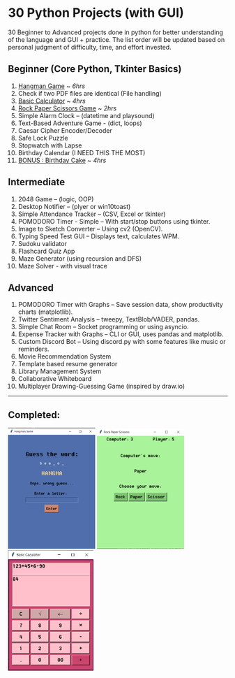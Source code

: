 # 30 Python Projects (with GUI)
30 Beginner to Advanced projects done in python for better understanding of the language and GUI + practice. The list order will be updated based on personal judgment of difficulty, time, and effort invested.

## Beginner (Core Python, Tkinter Basics)
1. [Hangman Game](Beginner/Hangman.py/) ~ _6hrs_
2. Check if two PDF files are identical (File handling)
3. [Basic Calculator](Beginner/Basic_Calculator.py) ~ _4hrs_
4. [Rock Paper Scissors Game](Beginner/Rock_Paper_Scissors.py/) ~ _2hrs_
5. Simple Alarm Clock – (datetime and playsound)
6. Text-Based Adventure Game - (dict, loops)
7. Caesar Cipher Encoder/Decoder
8. Safe Lock Puzzle
9. Stopwatch with Lapse
10. Birthday Calendar (I NEED THIS THE MOST)
11. [BONUS : Birthday Cake](Beginner/Birthday_Cake.py) ~ _4hrs_

## Intermediate

1. 2048 Game – (logic, OOP)
2. Desktop Notifier – (plyer or win10toast)
3. Simple Attendance Tracker – (CSV, Excel or tkinter)
4. POMODORO Timer - Simple – With start/stop buttons using tkinter.
5. Image to Sketch Converter – Using cv2 (OpenCV).
6. Typing Speed Test GUI – Displays text, calculates WPM.
7. Sudoku validator
8. Flashcard Quiz App
9. Maze Generator (using recursion and DFS)
10. Maze Solver - with visual trace

## Advanced

1. POMODORO Timer with Graphs – Save session data, show productivity charts (matplotlib).
2. Twitter Sentiment Analysis – tweepy, TextBlob/VADER, pandas.
3. Simple Chat Room – Socket programming or using asyncio.
4. Expense Tracker with Graphs – CLI or GUI, uses pandas and matplotlib.
5. Custom Discord Bot – Using discord.py with some features like music or reminders.
6. Movie Recommendation System
7. Template based resume generator
8. Library Management System
9. Collaborative Whiteboard
10. Multiplayer Drawing-Guessing Game (inspired by draw.io)


---

## Completed:

<img src="Assets/1_Hangman.png" alt="1 - Hangman" width="200"/>
<img src="Assets/2_Rock_Paper_Scissors.png" alt="2 - Rock Paper Scissors" width="200"/>
<img src="Assets/3_Basic_Calculator.png" alt="3 - Basic Caculator" width="196"/>

